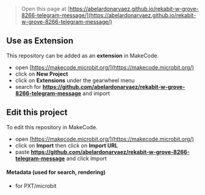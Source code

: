 
> Open this page at [https://abelardonarvaez.github.io/rekabit-w-grove-8266-telegram-message/](https://abelardonarvaez.github.io/rekabit-w-grove-8266-telegram-message/)

## Use as Extension

This repository can be added as an **extension** in MakeCode.

* open [https://makecode.microbit.org/](https://makecode.microbit.org/)
* click on **New Project**
* click on **Extensions** under the gearwheel menu
* search for **https://github.com/abelardonarvaez/rekabit-w-grove-8266-telegram-message** and import

## Edit this project

To edit this repository in MakeCode.

* open [https://makecode.microbit.org/](https://makecode.microbit.org/)
* click on **Import** then click on **Import URL**
* paste **https://github.com/abelardonarvaez/rekabit-w-grove-8266-telegram-message** and click import

#### Metadata (used for search, rendering)

* for PXT/microbit
<script src="https://makecode.com/gh-pages-embed.js"></script><script>makeCodeRender("{{ site.makecode.home_url }}", "{{ site.github.owner_name }}/{{ site.github.repository_name }}");</script>

